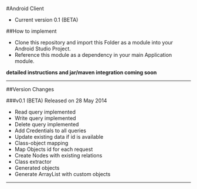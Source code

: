 #Android Client
* Current version 0.1 (BETA)

##How to implement

* Clone this repository and import this Folder as a module into your Android Studio Project.
* Reference this module as a dependency in your main Application module.


**detailed instructions and jar/maven integration coming soon**

------

##Version Changes

###v0.1 (BETA)
Released on 28 May 2014 

* Read query implemented
* Write query implemented
* Delete query implemented
* Add Credentials to all queries
* Update existing data if id is available
* Class-object mapping
* Map Objects id for each request
* Create Nodes with existing relations
* Class extractor
* Generated objects
* Generate ArrayList with custom objects

------